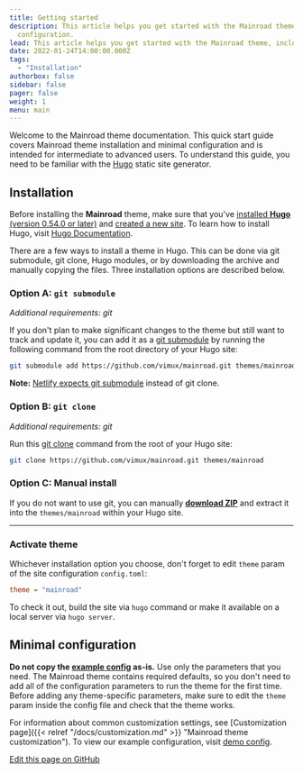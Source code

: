 ```yaml
---
title: Getting started
description: This article helps you get started with the Mainroad theme, including installation and minimal
  configuration.
lead: This article helps you get started with the Mainroad theme, including installation and minimal configuration.
date: 2022-01-24T14:00:00.000Z
tags:
  - "Installation"
authorbox: false
sidebar: false
pager: false
weight: 1
menu: main
---
```

Welcome to the Mainroad theme documentation. This quick start guide covers Mainroad theme installation and minimal
configuration and is intended for intermediate to advanced users. To understand this guide, you need to be familiar
with the [Hugo](https://gohugo.io/) static site generator.

<!--more-->

## Installation

Before installing the **Mainroad** theme, make sure that you've
[installed **Hugo** (version 0.54.0 or later)](https://gohugo.io/getting-started/quick-start/#step-1-install-hugo) and
[created a new site](https://gohugo.io/getting-started/quick-start/#step-2-create-a-new-site). To learn how to install
Hugo, visit [Hugo Documentation](https://gohugo.io/getting-started/installing/).

There are a few ways to install a theme in Hugo. This can be done via git submodule, git clone, Hugo modules, or
by downloading the archive and manually copying the files. Three installation options are described below.

### Option A: `git submodule`

*Additional requirements: git*

If you don't plan to make significant changes to the theme but still want to track and update it, you can add it as a
[git submodule](https://git-scm.com/docs/git-submodule) by running the following command from the root directory of
your Hugo site:

```sh
git submodule add https://github.com/vimux/mainroad.git themes/mainroad
```

**Note:**
[Netlify expects git submodule](https://docs.netlify.com/configure-builds/common-configurations/hugo/#hugo-themes)
instead of git clone.

### Option B: `git clone`

*Additional requirements: git*

Run this [git clone](https://git-scm.com/docs/git-clone) command from the root of your Hugo site:

```sh
git clone https://github.com/vimux/mainroad.git themes/mainroad
```

### Option C: Manual install

If you do not want to use git, you can manually
**[download ZIP](https://github.com/vimux/mainroad/archive/master.zip)** and extract it into the `themes/mainroad`
within your Hugo site.

---

### Activate theme

Whichever installation option you choose, don't forget to edit `theme` param of the site configuration `config.toml`:

```toml
theme = "mainroad"
```

To check it out, build the site via `hugo` command or make it available on a local server via `hugo server`.

## Minimal configuration

**Do not copy the [example config](https://github.com/vimux/mainroad#configtoml-example) as-is.**
Use only the parameters that you need. The Mainroad theme contains required defaults, so you don't need to add all of
the configuration parameters to run the theme for the first time. Before adding any theme-specific parameters, make
sure to edit the `theme` param inside the config file and check that the theme works.

For information about common customization settings, see [Customization page]({{< relref "/docs/customization.md" >}} "Mainroad theme customization").
To view our example configuration, visit [demo config](https://github.com/vimux/mainroad/blob/master/exampleSite/config.toml).

[Edit this page on GitHub](https://github.com/vimux/mainroad/blob/master/exampleSite/content/docs/getting-started.md)
